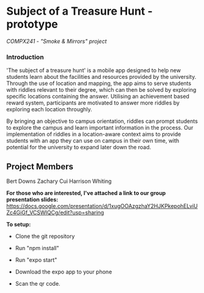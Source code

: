# Subject of a Treasure Hunt - prototype #

*COMPX241 - "Smoke & Mirrors" project*

### Introduction ###
'The subject of a treasure hunt' is a mobile app designed to help new students learn about the facilities and resources provided by the university. 
Through the use of location and mapping, the app aims to serve students with riddles relevant to their degree, which can then be solved by exploring specific locations containing the answer.
Utilising an achievement based reward system, participants are motivated to answer more riddles by exploring each location throughly. 

By bringing an objective to campus orientation, riddles can prompt students to explore the campus and learn important information in the process. Our implementation of riddles in a location-aware context aims to provide students with an app they can use on campus in their own time, with potential for the university to expand later down the road. 

## Project Members ##
Bert Downs 
Zachary Cui
Harrison Whiting

**For those who are interested, I've attached a link to our group presentation slides:**
https://docs.google.com/presentation/d/1xugOOAzgzhaY2HJKPkepohELviUZc4GiGf_VCSWIQCg/edit?usp=sharing

**To setup:**

- Clone the git repository

- Run "npm install"

- Run "expo start"

- Download the expo app to your phone

- Scan the qr code.
